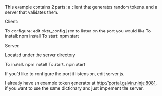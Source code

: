 This example contains 2 parts:  a client that generates random tokens, and a server that validates them.

Client:

To configure:  edit okta_config.json to listen on the port you would like
To install:  npm install
To start:  npm start

Server:

Located under the server directory

To install:  npm install
To start:  npm start

If you'd like to configure the port it listens on, edit server.js.

I already have an example token generator at http://portal.galvin.ninja:8081, if you want to use the same dictionary and just implement the server.
